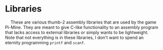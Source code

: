 # Libraries
&emsp; These are various thumb-2 assembly libraries that are used by the game Pi-Mine. They are meant to give C-like functionality to an assembly program that lacks access to external libraries or simply wants to be lightweight. Note that not everything is in these libraries, I don't want to spend an eternity programming <code>printf</code> and <code>scanf</code>.